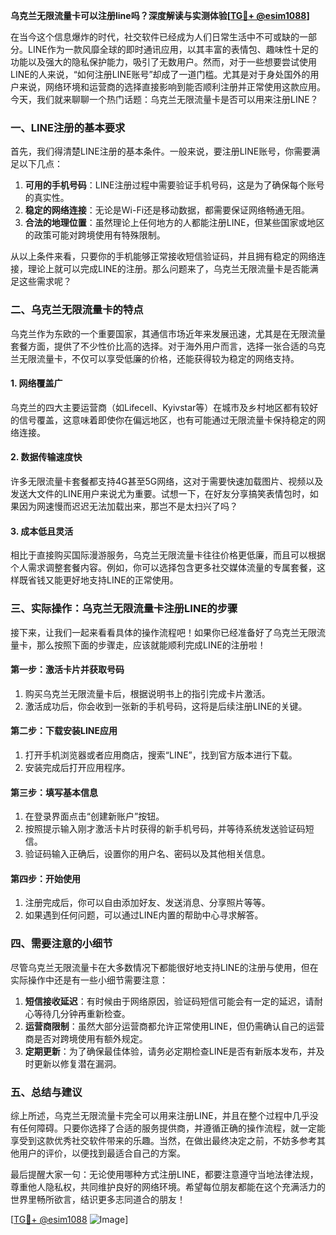 **乌克兰无限流量卡可以注册line吗？深度解读与实测体验[[TG💪+ @esim1088](https://t.me/s/esim1088)]**

在当今这个信息爆炸的时代，社交软件已经成为人们日常生活中不可或缺的一部分。LINE作为一款风靡全球的即时通讯应用，以其丰富的表情包、趣味性十足的功能以及强大的隐私保护能力，吸引了无数用户。然而，对于一些想要尝试使用LINE的人来说，“如何注册LINE账号”却成了一道门槛。尤其是对于身处国外的用户来说，网络环境和运营商的选择直接影响到能否顺利注册并正常使用这款应用。今天，我们就来聊聊一个热门话题：乌克兰无限流量卡是否可以用来注册LINE？

### 一、LINE注册的基本要求

首先，我们得清楚LINE注册的基本条件。一般来说，要注册LINE账号，你需要满足以下几点：

1. **可用的手机号码**：LINE注册过程中需要验证手机号码，这是为了确保每个账号的真实性。
2. **稳定的网络连接**：无论是Wi-Fi还是移动数据，都需要保证网络畅通无阻。
3. **合法的地理位置**：虽然理论上任何地方的人都能注册LINE，但某些国家或地区的政策可能对跨境使用有特殊限制。

从以上条件来看，只要你的手机能够正常接收短信验证码，并且拥有稳定的网络连接，理论上就可以完成LINE的注册。那么问题来了，乌克兰无限流量卡是否能满足这些需求呢？

### 二、乌克兰无限流量卡的特点

乌克兰作为东欧的一个重要国家，其通信市场近年来发展迅速，尤其是在无限流量套餐方面，提供了不少性价比高的选择。对于海外用户而言，选择一张合适的乌克兰无限流量卡，不仅可以享受低廉的价格，还能获得较为稳定的网络支持。

#### 1. 网络覆盖广
乌克兰的四大主要运营商（如Lifecell、Kyivstar等）在城市及乡村地区都有较好的信号覆盖，这意味着即使你在偏远地区，也有可能通过无限流量卡保持稳定的网络连接。

#### 2. 数据传输速度快
许多无限流量卡套餐都支持4G甚至5G网络，这对于需要快速加载图片、视频以及发送大文件的LINE用户来说尤为重要。试想一下，在好友分享搞笑表情包时，如果因为网速慢而迟迟无法加载出来，那岂不是太扫兴了吗？

#### 3. 成本低且灵活
相比于直接购买国际漫游服务，乌克兰无限流量卡往往价格更低廉，而且可以根据个人需求调整套餐内容。例如，你可以选择包含更多社交媒体流量的专属套餐，这样既省钱又能更好地支持LINE的正常使用。

### 三、实际操作：乌克兰无限流量卡注册LINE的步骤

接下来，让我们一起来看看具体的操作流程吧！如果你已经准备好了乌克兰无限流量卡，那么按照下面的步骤走，应该就能顺利完成LINE的注册啦！

#### 第一步：激活卡片并获取号码
1. 购买乌克兰无限流量卡后，根据说明书上的指引完成卡片激活。
2. 激活成功后，你会收到一张新的手机号码，这将是后续注册LINE的关键。

#### 第二步：下载安装LINE应用
1. 打开手机浏览器或者应用商店，搜索“LINE”，找到官方版本进行下载。
2. 安装完成后打开应用程序。

#### 第三步：填写基本信息
1. 在登录界面点击“创建新账户”按钮。
2. 按照提示输入刚才激活卡片时获得的新手机号码，并等待系统发送验证码短信。
3. 验证码输入正确后，设置你的用户名、密码以及其他相关信息。

#### 第四步：开始使用
1. 注册完成后，你可以自由添加好友、发送消息、分享照片等等。
2. 如果遇到任何问题，可以通过LINE内置的帮助中心寻求解答。

### 四、需要注意的小细节

尽管乌克兰无限流量卡在大多数情况下都能很好地支持LINE的注册与使用，但在实际操作中还是有一些小细节需要注意：

1. **短信接收延迟**：有时候由于网络原因，验证码短信可能会有一定的延迟，请耐心等待几分钟再重新检查。
2. **运营商限制**：虽然大部分运营商都允许正常使用LINE，但仍需确认自己的运营商是否对跨境使用有额外规定。
3. **定期更新**：为了确保最佳体验，请务必定期检查LINE是否有新版本发布，并及时更新以修复潜在漏洞。

### 五、总结与建议

综上所述，乌克兰无限流量卡完全可以用来注册LINE，并且在整个过程中几乎没有任何障碍。只要你选择了合适的服务提供商，并遵循正确的操作流程，就一定能享受到这款优秀社交软件带来的乐趣。当然，在做出最终决定之前，不妨多参考其他用户的评价，以便找到最适合自己的方案。

最后提醒大家一句：无论使用哪种方式注册LINE，都要注意遵守当地法律法规，尊重他人隐私权，共同维护良好的网络环境。希望每位朋友都能在这个充满活力的世界里畅所欲言，结识更多志同道合的朋友！

[[TG💪+ @esim1088](https://t.me/s/esim1088) ![Image](https://i.postimg.cc/4NQfJmqS/Snipaste-2025-05-13-00-14-12.png)]